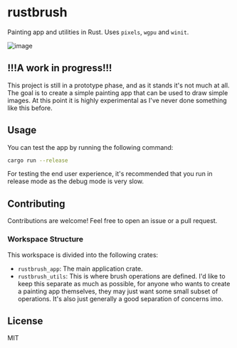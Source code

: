 # rustbrush
Painting app and utilities in Rust. Uses `pixels`, `wgpu` and `winit`.

![image](https://github.com/user-attachments/assets/6f225fba-e16f-467a-ab87-8d1ab330ab8c)

## !!!A work in progress!!!
This project is still in a prototype phase, and as it stands it's not much at all. The goal is to create a simple painting app that can be used to draw simple images. At this point it is highly experimental as I've never done something like this before.

## Usage
You can test the app by running the following command:
```bash
cargo run --release
```

For testing the end user experience, it's recommended that you run in release mode as the debug mode is very slow.

## Contributing
Contributions are welcome! Feel free to open an issue or a pull request.

### Workspace Structure
This workspace is divided into the following crates:
- `rustbrush_app`: The main application crate.
- `rustbrush_utils`: This is where brush operations are defined. I'd like to keep this separate as much as possible, for anyone who wants to create a painting app themselves, they may just want some small subset of operations. It's also just generally a good separation of concerns imo.

## License
MIT

